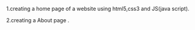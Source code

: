 1.creating a home page of  a website using html5,css3 and JS(java script).

2.creating a About page .

